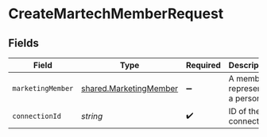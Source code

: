 # CreateMartechMemberRequest


## Fields

| Field                                                                   | Type                                                                    | Required                                                                | Description                                                             |
| ----------------------------------------------------------------------- | ----------------------------------------------------------------------- | ----------------------------------------------------------------------- | ----------------------------------------------------------------------- |
| `marketingMember`                                                       | [shared.MarketingMember](../../../sdk/models/shared/marketingmember.md) | :heavy_minus_sign:                                                      | A member represents a person                                            |
| `connectionId`                                                          | *string*                                                                | :heavy_check_mark:                                                      | ID of the connection                                                    |